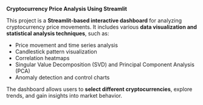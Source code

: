 **Cryptocurrency Price Analysis Using Streamlit**  

This project is a **Streamlit-based interactive dashboard** for analyzing cryptocurrency price movements. It includes various **data visualization and statistical analysis techniques**, such as:  

- Price movement and time series analysis  
- Candlestick pattern visualization  
- Correlation heatmaps  
- Singular Value Decomposition (SVD) and Principal Component Analysis (PCA)  
- Anomaly detection and control charts  

The dashboard allows users to **select different cryptocurrencies**, explore trends, and gain insights into market behavior.  
